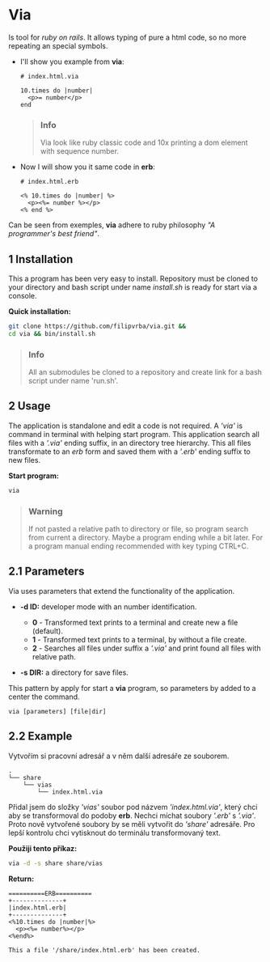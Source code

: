 # Via
Is tool for *ruby on rails*. It allows typing of pure a html code,
so no more repeating an special symbols.

- I'll show you example from **via**:
  ```erb
  # index.html.via

  10.times do |number|
    <p>= number</p>
  end
  ```

  > ### Info
  > Via look like ruby classic code and
  > 10x printing a dom element with sequence number.

- Now I will show you it same code in **erb**:
  ```erb
  # index.html.erb

  <% 10.times do |number| %>
    <p><%= number %></p>
  <% end %>
  ```

Can be seen from exemples, **via** adhere to ruby philosophy *"A programmer's best friend"*.

## 1 Installation
This a program has been very easy to install. Repository must be cloned to your directory
and bash script under name *install.sh* is ready for start via a console.

**Quick installation:**
```bash
git clone https://github.com/filipvrba/via.git &&
cd via && bin/install.sh
```

> ### Info
> All an submodules be cloned to a repository and
> create link for a bash script under name 'run.sh'.

## 2 Usage
The application is standalone and edit a code is not required.
A *'via'* is command in terminal with helping start program.
This application search all files with a *'.via'* ending suffix,
in an directory tree hierarchy. This all files transformate to an *erb* form
and saved them with a *'.erb'* ending suffix to new files.

**Start program:**
```bash
via
```

> ### Warning
> If not pasted a relative path to directory or file,
> so program search from current a directory.
> Maybe a program ending while a bit later.
> For a program manual ending recommended with key typing CTRL+C.

## 2.1 Parameters
Via uses parameters that extend the functionality of the application.

- **-d ID:** developer mode with an number identification.
  - **0** - Transformed text prints to a terminal and create new a file (default).
  - **1** - Transformed text prints to a terminal, by without a file create.
  - **2** - Searches all files under suffix a *'.via'* and print found all files with relative path.

- **-s DIR:** a directory for save files.

This pattern by apply for start a **via** program, so parameters by added to a center the command.

```
via [parameters] [file|dir]
```

## 2.2 Example
Vytvořím si pracovní adresář a v něm další adresáře ze souborem.

```
.
└── share
    └── vias
        └── index.html.via
```

Přidal jsem do složky *'vias'* soubor pod názvem *'index.html.via'*,
který chci aby se transformoval do podoby **erb**. Nechci míchat soubory
*'.erb'* s *'.via'*. Proto nově vytvořené soubory by se měli vytvořit do
*'share'* adresáře. Pro lepší kontrolu chci vytisknout do terminálu
transformovaný text.

**Použiji tento příkaz:**

```bash
via -d -s share share/vias
```

**Return:**

```
==========ERB==========
+--------------+
|index.html.erb|
+--------------+
<%10.times do |number|%>
  <p><%= number%></p>
<%end%>

This a file '/share/index.html.erb' has been created.
```